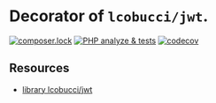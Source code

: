 Decorator of `lcobucci/jwt`.
==============
[![composer.lock](http://poser.pugx.org/phpunit/phpunit/composerlock)](https://packagist.org/packages/phpunit/phpunit)
[![PHP analyze & tests](https://github.com/atlance/jwt/actions/workflows/php-analyze.yml/badge.svg)](https://github.com/atlance/jwt/actions/workflows/php-analyze.yml)
[![codecov](https://codecov.io/gh/atlance/jwt/graph/badge.svg?token=KDH03IW9B2)](https://codecov.io/gh/atlance/jwt)

Resources
---------
* [library lcobucci/jwt](https://github.com/lcobucci/jwt)
